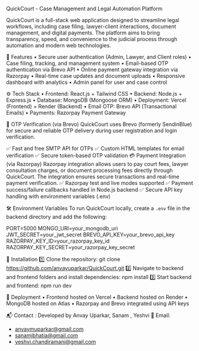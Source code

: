 QuickCourt - Case Management and Legal Automation Platform

QuickCourt is a full-stack web application designed to streamline legal workflows, including case filing, lawyer-client interactions, document management, and digital payments. The platform aims to bring transparency, speed, and convenience to the judicial process through automation and modern web technologies.

🚀 Features
• Secure user authentication (Admin, Lawyer, and Client roles)
• Case filing, tracking, and management system
• Email-based OTP authentication via Brevo API
• Online payment gateway integration via Razorpay
• Real-time case updates and document uploads
• Responsive dashboard with analytics
• Admin panel for user and case control

⚙️ Tech Stack
• Frontend: React.js + Tailwind CSS
• Backend: Node.js + Express.js
• Database: MongoDB (Mongoose ORM)
• Deployment: Vercel (Frontend) + Render (Backend)
• Email OTP: Brevo API (Transactional Emails)
• Payments: Razorpay Payment Gateway

🧩 OTP Verification (via Brevo)
QuickCourt uses Brevo (formerly SendinBlue) for secure and reliable OTP delivery during user registration and login verification.

✅ Fast and free SMTP API for OTPs
✅ Custom HTML templates for email verification
✅ Secure token-based OTP validation
💳 Payment Integration (via Razorpay)
Razorpay integration allows users to pay court fees, lawyer consultation charges, or document processing fees directly through QuickCourt. The integration ensures secure transactions and real-time payment verification.
✅ Razorpay test and live modes supported
✅ Payment success/failure callbacks handled in Node.js backend
✅ Secure API key handling with environment variables (.env)

🛠️ Environment Variables
To run QuickCourt locally, create a `.env` file in the backend directory and add the following:

PORT=5000
MONGO_URI=your_mongodb_uri
JWT_SECRET=your_jwt_secret
BREVO_API_KEY=your_brevo_api_key
RAZORPAY_KEY_ID=your_razorpay_key_id
RAZORPAY_KEY_SECRET=your_razorpay_key_secret

🚀 Installation
1️⃣ Clone the repository:
   git clone https://github.com/anvayuparkar/QuickCourt.git
2️⃣ Navigate to backend and frontend folders and install dependencies:
   npm install
3️⃣ Start backend and frontend:
   npm run dev
   
📡 Deployment
• Frontend hosted on Vercel
• Backend hosted on Render
• MongoDB hosted on Atlas
• Razorpay and Brevo integrated using API keys

📬 Contact :
Developed by Anvay Uparkar, Sanam , Yeshvi
📧 Email: 
- anvaymuparkar@gmail.com
- sanamjbhatia@gmail.com
- yeshvi.chandiramani@gmail.com
